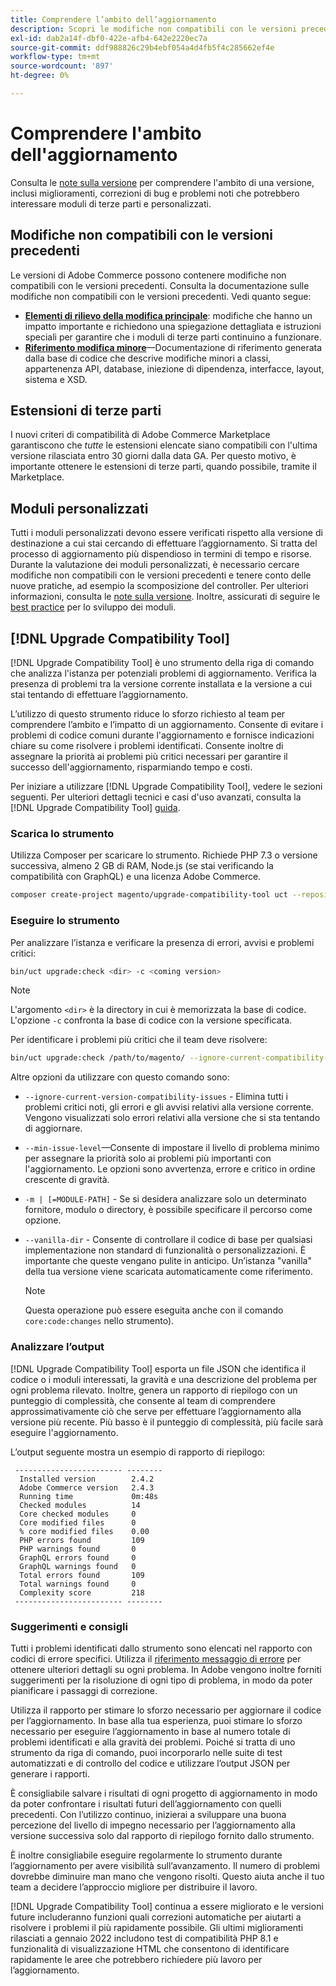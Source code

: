 ```yaml
---
title: Comprendere l’ambito dell’aggiornamento
description: Scopri le modifiche non compatibili con le versioni precedenti di una versione che potrebbero influire sui moduli personalizzati di Adobe Commerce o sulle estensioni di terze parti.
exl-id: dab2a14f-dbf0-422e-afb4-642e2220ec7a
source-git-commit: ddf988826c29b4ebf054a4d4fb5f4c285662ef4e
workflow-type: tm+mt
source-wordcount: '897'
ht-degree: 0%

---
```


# Comprendere l&#39;ambito dell&#39;aggiornamento

Consulta le [note sulla versione](https://devdocs.magento.com/guides/v2.4/release-notes/bk-release-notes.html) per comprendere l&#39;ambito di una versione, inclusi miglioramenti, correzioni di bug e problemi noti che potrebbero interessare moduli di terze parti e personalizzati.

## Modifiche non compatibili con le versioni precedenti

Le versioni di Adobe Commerce possono contenere modifiche non compatibili con le versioni precedenti. Consulta la documentazione sulle modifiche non compatibili con le versioni precedenti. Vedi quanto segue:

- **[Elementi di rilievo della modifica principale](https://devdocs.magento.com/guides/v2.4/release-notes/backward-incompatible-changes/index.html)**: modifiche che hanno un impatto importante e richiedono una spiegazione dettagliata e istruzioni speciali per garantire che i moduli di terze parti continuino a funzionare.
- **[Riferimento modifica minore](https://devdocs.magento.com/guides/v2.4/release-notes/backward-incompatible-changes/reference.html)**—Documentazione di riferimento generata dalla base di codice che descrive modifiche minori a classi, appartenenza API, database, iniezione di dipendenza, interfacce, layout, sistema e XSD.

## Estensioni di terze parti

I nuovi criteri di compatibilità di Adobe Commerce Marketplace garantiscono che _tutte_ le estensioni elencate siano compatibili con l&#39;ultima versione rilasciata entro 30 giorni dalla data GA. Per questo motivo, è importante ottenere le estensioni di terze parti, quando possibile, tramite il Marketplace.

## Moduli personalizzati

Tutti i moduli personalizzati devono essere verificati rispetto alla versione di destinazione a cui stai cercando di effettuare l’aggiornamento. Si tratta del processo di aggiornamento più dispendioso in termini di tempo e risorse. Durante la valutazione dei moduli personalizzati, è necessario cercare modifiche non compatibili con le versioni precedenti e tenere conto delle nuove pratiche, ad esempio la scomposizione del controller. Per ulteriori informazioni, consulta le [note sulla versione](https://devdocs.magento.com/guides/v2.4/release-notes/bk-release-notes.html). Inoltre, assicurati di seguire le [best practice](https://developer.adobe.com/commerce/php/best-practices/extensions/) per lo sviluppo dei moduli.

## [!DNL Upgrade Compatibility Tool]

[!DNL Upgrade Compatibility Tool] è uno strumento della riga di comando che analizza l&#39;istanza per potenziali problemi di aggiornamento. Verifica la presenza di problemi tra la versione corrente installata e la versione a cui stai tentando di effettuare l’aggiornamento.

L’utilizzo di questo strumento riduce lo sforzo richiesto al team per comprendere l’ambito e l’impatto di un aggiornamento. Consente di evitare i problemi di codice comuni durante l&#39;aggiornamento e fornisce indicazioni chiare su come risolvere i problemi identificati. Consente inoltre di assegnare la priorità ai problemi più critici necessari per garantire il successo dell&#39;aggiornamento, risparmiando tempo e costi.

Per iniziare a utilizzare [!DNL Upgrade Compatibility Tool], vedere le sezioni seguenti. Per ulteriori dettagli tecnici e casi d&#39;uso avanzati, consulta la [!DNL Upgrade Compatibility Tool] [guida](../upgrade-compatibility-tool/overview.md).

### Scarica lo strumento

Utilizza Composer per scaricare lo strumento. Richiede PHP 7.3 o versione successiva, almeno 2 GB di RAM, Node.js (se stai verificando la compatibilità con GraphQL) e una licenza Adobe Commerce.

```bash
composer create-project magento/upgrade-compatibility-tool uct --repository https://repo.magento.com
```

### Eseguire lo strumento

Per analizzare l’istanza e verificare la presenza di errori, avvisi e problemi critici:

```bash
bin/uct upgrade:check <dir> -c <coming version> 
```

>[!NOTE]
>
> L&#39;argomento `<dir>` è la directory in cui è memorizzata la base di codice. L&#39;opzione `-c` confronta la base di codice con la versione specificata.

Per identificare i problemi più critici che il team deve risolvere:

```bash
bin/uct upgrade:check /path/to/magento/ --ignore-current-compatibility-issues –min-issue-level critical --vanilla-dir /path/to/vanilla/code/ /path/to/magento/app/code/Vendor/
```

Altre opzioni da utilizzare con questo comando sono:

- `--ignore-current-version-compatibility-issues` - Elimina tutti i problemi critici noti, gli errori e gli avvisi relativi alla versione corrente. Vengono visualizzati solo errori relativi alla versione che si sta tentando di aggiornare.

- `--min-issue-level`—Consente di impostare il livello di problema minimo per assegnare la priorità solo ai problemi più importanti con l&#39;aggiornamento. Le opzioni sono avvertenza, errore e critico in ordine crescente di gravità.

- `-m | [=MODULE-PATH]` - Se si desidera analizzare solo un determinato fornitore, modulo o directory, è possibile specificare il percorso come opzione.

- `--vanilla-dir` - Consente di controllare il codice di base per qualsiasi implementazione non standard di funzionalità o personalizzazioni. È importante che queste vengano pulite in anticipo. Un’istanza &quot;vanilla&quot; della tua versione viene scaricata automaticamente come riferimento.

  >[!NOTE]
  >
  > Questa operazione può essere eseguita anche con il comando `core:code:changes` nello strumento).

### Analizzare l’output

[!DNL Upgrade Compatibility Tool] esporta un file JSON che identifica il codice o i moduli interessati, la gravità e una descrizione del problema per ogni problema rilevato. Inoltre, genera un rapporto di riepilogo con un punteggio di complessità, che consente al team di comprendere approssimativamente ciò che serve per effettuare l’aggiornamento alla versione più recente. Più basso è il punteggio di complessità, più facile sarà eseguire l&#39;aggiornamento.

L’output seguente mostra un esempio di rapporto di riepilogo:

```console
 ------------------------ --------
  Installed version        2.4.2
  Adobe Commerce version   2.4.3
  Running time             0m:48s
  Checked modules          14
  Core checked modules     0
  Core modified files      0
  % core modified files    0.00
  PHP errors found         109
  PHP warnings found       0
  GraphQL errors found     0
  GraphQL warnings found   0
  Total errors found       109
  Total warnings found     0
  Complexity score         218
 ------------------------ --------
```

### Suggerimenti e consigli

Tutti i problemi identificati dallo strumento sono elencati nel rapporto con codici di errore specifici. Utilizza il [riferimento messaggio di errore](../upgrade-compatibility-tool/error-messages.md) per ottenere ulteriori dettagli su ogni problema. In Adobe vengono inoltre forniti suggerimenti per la risoluzione di ogni tipo di problema, in modo da poter pianificare i passaggi di correzione.

Utilizza il rapporto per stimare lo sforzo necessario per aggiornare il codice per l’aggiornamento. In base alla tua esperienza, puoi stimare lo sforzo necessario per eseguire l’aggiornamento in base al numero totale di problemi identificati e alla gravità dei problemi. Poiché si tratta di uno strumento da riga di comando, puoi incorporarlo nelle suite di test automatizzati e di controllo del codice e utilizzare l’output JSON per generare i rapporti.

È consigliabile salvare i risultati di ogni progetto di aggiornamento in modo da poter confrontare i risultati futuri dell’aggiornamento con quelli precedenti. Con l’utilizzo continuo, inizierai a sviluppare una buona percezione del livello di impegno necessario per l’aggiornamento alla versione successiva solo dal rapporto di riepilogo fornito dallo strumento.

È inoltre consigliabile eseguire regolarmente lo strumento durante l’aggiornamento per avere visibilità sull’avanzamento. Il numero di problemi dovrebbe diminuire man mano che vengono risolti. Questo aiuta anche il tuo team a decidere l’approccio migliore per distribuire il lavoro.

[!DNL Upgrade Compatibility Tool] continua a essere migliorato e le versioni future includeranno funzioni quali correzioni automatiche per aiutarti a risolvere i problemi il più rapidamente possibile. Gli ultimi miglioramenti rilasciati a gennaio 2022 includono test di compatibilità PHP 8.1 e funzionalità di visualizzazione HTML che consentono di identificare rapidamente le aree che potrebbero richiedere più lavoro per l’aggiornamento.
